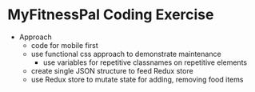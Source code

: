# MyFitnessPal Coding Exercise

* Approach
  * code for mobile first
  * use functional css approach to demonstrate maintenance
    * use variables for repetitive classnames on repetitive elements
  * create single JSON structure to feed Redux store
  * use Redux store to mutate state for adding, removing food items

